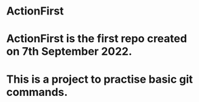 # ActionFirst
# ActionFirst is the first repo created on 7th September 2022.
# This is a project to practise basic git commands.
